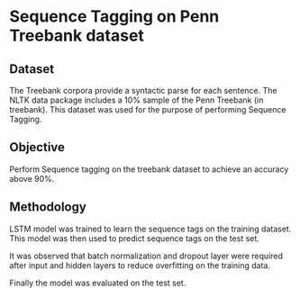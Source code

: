 # Sequence Tagging on Penn Treebank dataset
## Dataset
The Treebank corpora provide a syntactic parse for each sentence. The NLTK data package includes a 10% sample of the Penn Treebank (in treebank). This dataset was used for the purpose of performing Sequence Tagging.

## Objective
Perform Sequence tagging on the treebank dataset to achieve an accuracy above 90%.

## Methodology
LSTM model was trained to learn the sequence tags on the training dataset. This model was then used to predict sequence tags on the test set.

It was observed that batch normalization and dropout layer were required after input and hidden layers to reduce overfitting on the training data.

Finally the model was evaluated on the test set.
